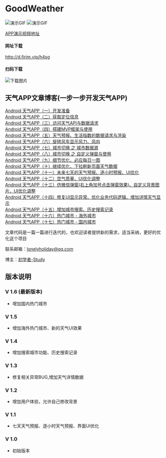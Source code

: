 # GoodWeather

![演示GIF](https://github.com/lilongweidev/GoodWeather/blob/master/download/demo.gif)
![演示GIF](https://github.com/lilongweidev/GoodWeather/blob/master/download/hot_city.gif)
<br>

[APP演示视频地址](https://v.qq.com/x/page/q0958h5wyew.html?url_from=share&second_share=0&share_from=copy)<br>

#### 网址下载
http://d.firim.vip/h4sg<br>

#### 扫码下载
![下载图片](https://github.com/lilongweidev/GoodWeather/blob/master/download/img_code.png)<br>

## 天气APP文章博客(一步一步开发天气APP)
[Android 天气APP（一）开发准备](https://blog.csdn.net/qq_38436214/article/details/105204552)<br>
[Android 天气APP（二）获取定位信息](https://blog.csdn.net/qq_38436214/article/details/105328603)<br>
[Android 天气APP（三）访问天气API与数据请求](https://blog.csdn.net/qq_38436214/article/details/105328657)<br>
[Android 天气APP（四）搭建MVP框架与使用](https://blog.csdn.net/qq_38436214/article/details/105328692)<br>
[Android 天气APP（五）天气预报、生活指数的数据请求与渲染](https://blog.csdn.net/qq_38436214/article/details/105328780)<br>
[Android 天气APP（六）旋转风车显示风力、风向](https://blog.csdn.net/qq_38436214/article/details/105328824)<br>
[Android 天气APP（七）城市切换 之 城市数据源](https://blog.csdn.net/qq_38436214/article/details/105328943)<br>
[Android 天气APP（八）城市切换 之 自定义弹窗与使用](https://blog.csdn.net/qq_38436214/article/details/105328968)<br>
[Android 天气APP（九）细节优化、必应每日一图](https://blog.csdn.net/qq_38436214/article/details/105331216)<br>
[Android 天气APP（十）继续优化、下拉刷新页面天气数据](https://blog.csdn.net/qq_38436214/article/details/105435574)<br>
[Android 天气APP（十一）未来七天的天气预报、逐小时预报、UI优化](https://blog.csdn.net/qq_38436214/article/details/105784966)<br>
[Android 天气APP（十二）空气质量、UI优化调整](https://blog.csdn.net/qq_38436214/article/details/105856012)<br>
[Android 天气APP（十三）仿微信弹窗(右上角加号点击弹窗效果)、自定义背景图片、UI优化调整](https://blog.csdn.net/qq_38436214/article/details/105941708)<br>
[Android 天气APP（十四）修复UI显示异常、优化业务代码逻辑、增加详情天气显示](https://blog.csdn.net/qq_38436214/article/details/106155207)<br>
[Android 天气APP（十五）增加城市搜索、历史搜索记录](https://blog.csdn.net/qq_38436214/article/details/106591788)<br>
[Android 天气APP（十六）热门城市 - 海外城市](https://blog.csdn.net/qq_38436214/article/details/106645543)<br>
[Android 天气APP（十七）热门城市 - 国内城市](https://blog.csdn.net/qq_38436214/article/details/106942710)<br>





文章代码是一篇一篇进行迭代的，也欢迎读者提供新的需求，适当采纳，更好的优化这个项目<br>

联系邮箱：lonelyholiday@qq.com<br>

博主：[初学者-Study](https://blog.csdn.net/qq_38436214)<br>

## 版本说明

### V 1.6 (最新版本)<br>
* 增加国内热门城市<br>
### V 1.5<br>
* 增加海外热门城市、新的天气UI效果<br>
### V 1.4<br>
* 增加搜索城市功能、历史搜索记录<br>
### V 1.3<br>
* 修复相关异常BUG,增加天气详情数据<br>
### V 1.2<br>
* 增加用户体验，允许自己修改背景<br>
### V 1.1
* 七天天气预报、逐小时天气预报、界面UI优化<br>
### V 1.0
* 初始版本<br>








